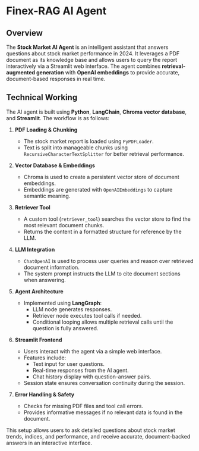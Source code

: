 # Finex-RAG AI Agent

## Overview

The **Stock Market AI Agent** is an intelligent assistant that answers questions about stock market performance in 2024. It leverages a PDF document as its knowledge base and allows users to query the report interactively via a Streamlit web interface. The agent combines **retrieval-augmented generation** with **OpenAI embeddings** to provide accurate, document-based responses in real time.

## Technical Working
The AI agent is built using **Python**, **LangChain**, **Chroma vector database**, and **Streamlit**. The workflow is as follows:

1. **PDF Loading & Chunking**
   - The stock market report is loaded using `PyPDFLoader`.
   - Text is split into manageable chunks using `RecursiveCharacterTextSplitter` for better retrieval performance.

2. **Vector Database & Embeddings**
   - Chroma is used to create a persistent vector store of document embeddings.
   - Embeddings are generated with `OpenAIEmbeddings` to capture semantic meaning.

3. **Retriever Tool**
   - A custom tool (`retriever_tool`) searches the vector store to find the most relevant document chunks.
   - Returns the content in a formatted structure for reference by the LLM.

4. **LLM Integration**
   - `ChatOpenAI` is used to process user queries and reason over retrieved document information.
   - The system prompt instructs the LLM to cite document sections when answering.

5. **Agent Architecture**
   - Implemented using **LangGraph**:
     - LLM node generates responses.
     - Retriever node executes tool calls if needed.
     - Conditional looping allows multiple retrieval calls until the question is fully answered.

6. **Streamlit Frontend**
   - Users interact with the agent via a simple web interface.
   - Features include:
     - Text input for user questions.
     - Real-time responses from the AI agent.
     - Chat history display with question-answer pairs.
   - Session state ensures conversation continuity during the session.

7. **Error Handling & Safety**
   - Checks for missing PDF files and tool call errors.
   - Provides informative messages if no relevant data is found in the document.

This setup allows users to ask detailed questions about stock market trends, indices, and performance, and receive accurate, document-backed answers in an interactive interface.
